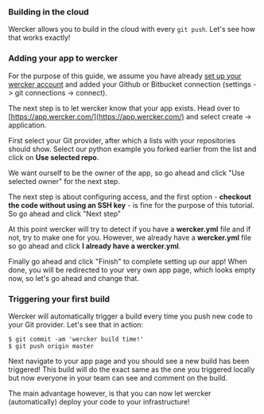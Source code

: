 ### Building in the cloud

Wercker allows you to build in the cloud with every `git push`.  Let's see how
that works exactly! 

### Adding your app to wercker 
For the purpose of this guide, we assume you have already [set up your
wercker account](https://app.wercker.com/users/new) and added your Github or Bitbucket connection (settings -> git connections -> connect).

The next step is to let wercker know that your app exists. Head over to
[https://app.wercker.com/](https://app.wercker.com/) and select create ->
application.

First select your Git provider, after which a lists with your repositories
should show.  Select our python example you forked earlier from the list and click on **Use
selected repo**. 

We want ourself to be the owner of the app, so go ahead and click "Use selected
owner" for the next step.

The next step is about configuring access, and the first option - **checkout the
code without using an SSH key** - is fine for the purpose of this tutorial. So go
ahead and click "Next step"

At this point wercker will try to detect if you have a **wercker.yml** file and
if not, try to make one for you. However, we already have a **wercker.yml** file
so go ahead and click **I already have a wercker.yml**. 

Finally go ahead and click "Finish" to complete setting up our app!  When done,
you will be redirected to your very own app page, which looks empty now, so
let's go ahead and change that. 

### Triggering your first build

Wercker will automatically trigger a build every time you push new code
to your Git provider. Let's see that in action:

```
$ git commit -am 'wercker build time!'
$ git push origin master
```

Next navigate to your app page and you should see a new build has been
triggered! This build will do the exact same as the one you triggered locally
but now everyone in your team can see and comment on the build. 

The main advantage however, is that you can now let wercker (automatically)
deploy your code to your infrastructure!
